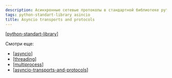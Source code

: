 ```yaml
---
description: Асинхронные сетевые протоколы в стандартной библиотеке python
tags: python-standart-library asincio
title: Asyncio transports and protocols
---
```

[[python-standart-library]]

Смотри еще:

- [[asyncio]]
- [[threading]]
- [[multiprocess]]
- [[asyncio-transports-and-protocols]]

[//begin]: # "Autogenerated link references for markdown compatibility"
[python-standart-library]: ../lists/python-standart-library "Стандартная библиотека python и полезные ресурсы"
[asyncio]: asyncio "Asyncio"
[threading]: threading "Threading"
[multiprocess]: multiprocess "Управление процессами в python"
[asyncio-transports-and-protocols]: asyncio-transports-and-protocols "Asyncio transports and protocols"
[//end]: # "Autogenerated link references"